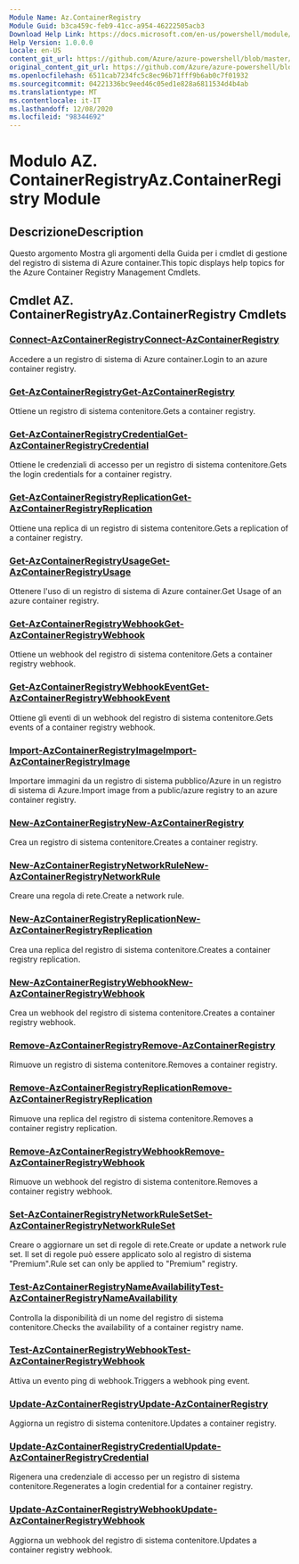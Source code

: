 ```yaml
---
Module Name: Az.ContainerRegistry
Module Guid: b3ca459c-feb9-41cc-a954-46222505acb3
Download Help Link: https://docs.microsoft.com/en-us/powershell/module/az.containerregistry
Help Version: 1.0.0.0
Locale: en-US
content_git_url: https://github.com/Azure/azure-powershell/blob/master/src/ContainerRegistry/ContainerRegistry/help/Az.ContainerRegistry.md
original_content_git_url: https://github.com/Azure/azure-powershell/blob/master/src/ContainerRegistry/ContainerRegistry/help/Az.ContainerRegistry.md
ms.openlocfilehash: 6511cab7234fc5c8ec96b71fff9b6ab0c7f01932
ms.sourcegitcommit: 04221336bc9eed46c05ed1e828a6811534d4b4ab
ms.translationtype: MT
ms.contentlocale: it-IT
ms.lasthandoff: 12/08/2020
ms.locfileid: "98344692"
---
```

# <span data-ttu-id="22e07-101">Modulo AZ. ContainerRegistry</span><span class="sxs-lookup"><span data-stu-id="22e07-101">Az.ContainerRegistry Module</span></span>
## <span data-ttu-id="22e07-102">Descrizione</span><span class="sxs-lookup"><span data-stu-id="22e07-102">Description</span></span>
<span data-ttu-id="22e07-103">Questo argomento Mostra gli argomenti della Guida per i cmdlet di gestione del registro di sistema di Azure container.</span><span class="sxs-lookup"><span data-stu-id="22e07-103">This topic displays help topics for the Azure Container Registry Management Cmdlets.</span></span>

## <span data-ttu-id="22e07-104">Cmdlet AZ. ContainerRegistry</span><span class="sxs-lookup"><span data-stu-id="22e07-104">Az.ContainerRegistry Cmdlets</span></span>
### [<span data-ttu-id="22e07-105">Connect-AzContainerRegistry</span><span class="sxs-lookup"><span data-stu-id="22e07-105">Connect-AzContainerRegistry</span></span>](Connect-AzContainerRegistry.md)
<span data-ttu-id="22e07-106">Accedere a un registro di sistema di Azure container.</span><span class="sxs-lookup"><span data-stu-id="22e07-106">Login to an azure container registry.</span></span>

### [<span data-ttu-id="22e07-107">Get-AzContainerRegistry</span><span class="sxs-lookup"><span data-stu-id="22e07-107">Get-AzContainerRegistry</span></span>](Get-AzContainerRegistry.md)
<span data-ttu-id="22e07-108">Ottiene un registro di sistema contenitore.</span><span class="sxs-lookup"><span data-stu-id="22e07-108">Gets a container registry.</span></span>

### [<span data-ttu-id="22e07-109">Get-AzContainerRegistryCredential</span><span class="sxs-lookup"><span data-stu-id="22e07-109">Get-AzContainerRegistryCredential</span></span>](Get-AzContainerRegistryCredential.md)
<span data-ttu-id="22e07-110">Ottiene le credenziali di accesso per un registro di sistema contenitore.</span><span class="sxs-lookup"><span data-stu-id="22e07-110">Gets the login credentials for a container registry.</span></span>

### [<span data-ttu-id="22e07-111">Get-AzContainerRegistryReplication</span><span class="sxs-lookup"><span data-stu-id="22e07-111">Get-AzContainerRegistryReplication</span></span>](Get-AzContainerRegistryReplication.md)
<span data-ttu-id="22e07-112">Ottiene una replica di un registro di sistema contenitore.</span><span class="sxs-lookup"><span data-stu-id="22e07-112">Gets a replication of a container registry.</span></span>

### [<span data-ttu-id="22e07-113">Get-AzContainerRegistryUsage</span><span class="sxs-lookup"><span data-stu-id="22e07-113">Get-AzContainerRegistryUsage</span></span>](Get-AzContainerRegistryUsage.md)
<span data-ttu-id="22e07-114">Ottenere l'uso di un registro di sistema di Azure container.</span><span class="sxs-lookup"><span data-stu-id="22e07-114">Get Usage of an azure container registry.</span></span>

### [<span data-ttu-id="22e07-115">Get-AzContainerRegistryWebhook</span><span class="sxs-lookup"><span data-stu-id="22e07-115">Get-AzContainerRegistryWebhook</span></span>](Get-AzContainerRegistryWebhook.md)
<span data-ttu-id="22e07-116">Ottiene un webhook del registro di sistema contenitore.</span><span class="sxs-lookup"><span data-stu-id="22e07-116">Gets a container registry webhook.</span></span>

### [<span data-ttu-id="22e07-117">Get-AzContainerRegistryWebhookEvent</span><span class="sxs-lookup"><span data-stu-id="22e07-117">Get-AzContainerRegistryWebhookEvent</span></span>](Get-AzContainerRegistryWebhookEvent.md)
<span data-ttu-id="22e07-118">Ottiene gli eventi di un webhook del registro di sistema contenitore.</span><span class="sxs-lookup"><span data-stu-id="22e07-118">Gets events of a container registry webhook.</span></span>

### [<span data-ttu-id="22e07-119">Import-AzContainerRegistryImage</span><span class="sxs-lookup"><span data-stu-id="22e07-119">Import-AzContainerRegistryImage</span></span>](Import-AzContainerRegistryImage.md)
<span data-ttu-id="22e07-120">Importare immagini da un registro di sistema pubblico/Azure in un registro di sistema di Azure.</span><span class="sxs-lookup"><span data-stu-id="22e07-120">Import image from a public/azure registry to an azure container registry.</span></span>

### [<span data-ttu-id="22e07-121">New-AzContainerRegistry</span><span class="sxs-lookup"><span data-stu-id="22e07-121">New-AzContainerRegistry</span></span>](New-AzContainerRegistry.md)
<span data-ttu-id="22e07-122">Crea un registro di sistema contenitore.</span><span class="sxs-lookup"><span data-stu-id="22e07-122">Creates a container registry.</span></span>

### [<span data-ttu-id="22e07-123">New-AzContainerRegistryNetworkRule</span><span class="sxs-lookup"><span data-stu-id="22e07-123">New-AzContainerRegistryNetworkRule</span></span>](New-AzContainerRegistryNetworkRule.md)
<span data-ttu-id="22e07-124">Creare una regola di rete.</span><span class="sxs-lookup"><span data-stu-id="22e07-124">Create a network rule.</span></span>

### [<span data-ttu-id="22e07-125">New-AzContainerRegistryReplication</span><span class="sxs-lookup"><span data-stu-id="22e07-125">New-AzContainerRegistryReplication</span></span>](New-AzContainerRegistryReplication.md)
<span data-ttu-id="22e07-126">Crea una replica del registro di sistema contenitore.</span><span class="sxs-lookup"><span data-stu-id="22e07-126">Creates a container registry replication.</span></span>

### [<span data-ttu-id="22e07-127">New-AzContainerRegistryWebhook</span><span class="sxs-lookup"><span data-stu-id="22e07-127">New-AzContainerRegistryWebhook</span></span>](New-AzContainerRegistryWebhook.md)
<span data-ttu-id="22e07-128">Crea un webhook del registro di sistema contenitore.</span><span class="sxs-lookup"><span data-stu-id="22e07-128">Creates a container registry webhook.</span></span>

### [<span data-ttu-id="22e07-129">Remove-AzContainerRegistry</span><span class="sxs-lookup"><span data-stu-id="22e07-129">Remove-AzContainerRegistry</span></span>](Remove-AzContainerRegistry.md)
<span data-ttu-id="22e07-130">Rimuove un registro di sistema contenitore.</span><span class="sxs-lookup"><span data-stu-id="22e07-130">Removes a container registry.</span></span>

### [<span data-ttu-id="22e07-131">Remove-AzContainerRegistryReplication</span><span class="sxs-lookup"><span data-stu-id="22e07-131">Remove-AzContainerRegistryReplication</span></span>](Remove-AzContainerRegistryReplication.md)
<span data-ttu-id="22e07-132">Rimuove una replica del registro di sistema contenitore.</span><span class="sxs-lookup"><span data-stu-id="22e07-132">Removes a container registry replication.</span></span>

### [<span data-ttu-id="22e07-133">Remove-AzContainerRegistryWebhook</span><span class="sxs-lookup"><span data-stu-id="22e07-133">Remove-AzContainerRegistryWebhook</span></span>](Remove-AzContainerRegistryWebhook.md)
<span data-ttu-id="22e07-134">Rimuove un webhook del registro di sistema contenitore.</span><span class="sxs-lookup"><span data-stu-id="22e07-134">Removes a container registry webhook.</span></span>

### [<span data-ttu-id="22e07-135">Set-AzContainerRegistryNetworkRuleSet</span><span class="sxs-lookup"><span data-stu-id="22e07-135">Set-AzContainerRegistryNetworkRuleSet</span></span>](Set-AzContainerRegistryNetworkRuleSet.md)
<span data-ttu-id="22e07-136">Creare o aggiornare un set di regole di rete.</span><span class="sxs-lookup"><span data-stu-id="22e07-136">Create or update a network rule set.</span></span> <span data-ttu-id="22e07-137">Il set di regole può essere applicato solo al registro di sistema "Premium".</span><span class="sxs-lookup"><span data-stu-id="22e07-137">Rule set can only be applied to "Premium" registry.</span></span>

### [<span data-ttu-id="22e07-138">Test-AzContainerRegistryNameAvailability</span><span class="sxs-lookup"><span data-stu-id="22e07-138">Test-AzContainerRegistryNameAvailability</span></span>](Test-AzContainerRegistryNameAvailability.md)
<span data-ttu-id="22e07-139">Controlla la disponibilità di un nome del registro di sistema contenitore.</span><span class="sxs-lookup"><span data-stu-id="22e07-139">Checks the availability of a container registry name.</span></span>

### [<span data-ttu-id="22e07-140">Test-AzContainerRegistryWebhook</span><span class="sxs-lookup"><span data-stu-id="22e07-140">Test-AzContainerRegistryWebhook</span></span>](Test-AzContainerRegistryWebhook.md)
<span data-ttu-id="22e07-141">Attiva un evento ping di webhook.</span><span class="sxs-lookup"><span data-stu-id="22e07-141">Triggers a webhook ping event.</span></span>

### [<span data-ttu-id="22e07-142">Update-AzContainerRegistry</span><span class="sxs-lookup"><span data-stu-id="22e07-142">Update-AzContainerRegistry</span></span>](Update-AzContainerRegistry.md)
<span data-ttu-id="22e07-143">Aggiorna un registro di sistema contenitore.</span><span class="sxs-lookup"><span data-stu-id="22e07-143">Updates a container registry.</span></span>

### [<span data-ttu-id="22e07-144">Update-AzContainerRegistryCredential</span><span class="sxs-lookup"><span data-stu-id="22e07-144">Update-AzContainerRegistryCredential</span></span>](Update-AzContainerRegistryCredential.md)
<span data-ttu-id="22e07-145">Rigenera una credenziale di accesso per un registro di sistema contenitore.</span><span class="sxs-lookup"><span data-stu-id="22e07-145">Regenerates a login credential for a container registry.</span></span>

### [<span data-ttu-id="22e07-146">Update-AzContainerRegistryWebhook</span><span class="sxs-lookup"><span data-stu-id="22e07-146">Update-AzContainerRegistryWebhook</span></span>](Update-AzContainerRegistryWebhook.md)
<span data-ttu-id="22e07-147">Aggiorna un webhook del registro di sistema contenitore.</span><span class="sxs-lookup"><span data-stu-id="22e07-147">Updates a container registry webhook.</span></span>

